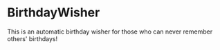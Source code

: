 # BirthdayWisher
This is an automatic birthday wisher for those who can never remember others' birthdays!
